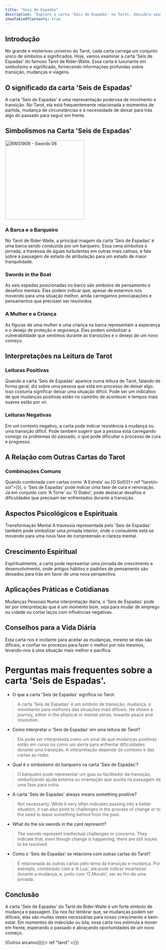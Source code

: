 ```yaml
---
title: "Seis de Espadas"
description: "Explore a carta 'Seis de Espadas' no Tarot, descubra seus significados, simbolismo e aprenda como ela pode influenciar leituras de Tarot."
showTableOfContents: true
---
```



## Introdução
No grande e misterioso universo do Tarot, cada carta carrega um conjunto único de símbolos e significados.
Hoje, vamos examinar a carta 'Seis de Espadas' do famoso Tarot de Rider-Waite.
Essa carta é luxuriante em simbolismo e significado, fornecendo informações profundas sobre transição, mudanças e viagens.

## O significado da carta 'Seis de Espadas'
A carta 'Seis de Espadas' é uma representação poderosa de movimento e transição.
No Tarot, ela está frequentemente relacionada a momentos de partida, mudança de circunstâncias e à necessidade de deixar para trás algo do passado para seguir em frente.

## Simbolismos na Carta 'Seis de Espadas'
<img width="256" alt="RWS1909 - Swords 06" src="https://upload.wikimedia.org/wikipedia/commons/thumb/a/a6/RWS1909_-_Swords_06.jpeg/512px-RWS1909_-_Swords_06.jpeg?20240415194420">

### A Barca e o Barqueiro
No Tarot de Rider-Waite, a principal imagem da carta 'Seis de Espadas' é uma barca sendo conduzida por um barqueiro.
Essa cena simboliza a jornada, a travessia de águas turbulentas em outras mais calmas, e fala sobre a passagem de estado de atribulação para um estado de maior tranquilidade.


### Swords in the Boat
As seis espadas posicionadas no barco são símbolos de pensamento e desafios mentais.
Elas podem indicar que, apesar de estarmos nos movendo para uma situação melhor, ainda carregamos preocupações e pensamentos que precisam ser resolvidos.

### A Mulher e a Criança
As figuras de uma mulher e uma criança na barca representam a esperança e o desejo de proteção e segurança.
Elas podem simbolizar a vulnerabilidade que sentimos durante as transições e o desejo de um novo começo.

## Interpretações na Leitura de Tarot

### Leituras Positivas
Quando a carta 'Seis de Espadas' aparece numa leitura de Tarot, falando de forma geral, diz sobre uma pessoa que está em processo de deixar algo.
Isso costuma significar deixar uma situação difícil.
Pode ser um indicativo de que mudanças positivas estão no caminho de acontecer e tempos mais suaves estão por vir.

### Leituras Negativas
Em um contexto negativo, a carta pode indicar resistência à mudança ou uma transição difícil.
Pode também sugerir que a pessoa está carregando consigo os problemas do passado, o que pode dificultar o processo de cura e progresso.

## A Relação com Outras Cartas do Tarot
### Combinações Comuns
Quando combinada com cartas como 'A Estrela' ou [O Sol]({{< ref "tarot/o-sol">}}), o 'Seis de Espadas' pode indicar uma fase de cura e renovação.
Já em conjunto com 'A Torre' ou 'O Diabo', pode destacar desafios e dificuldades que precisam ser enfrentados durante a transição.

## Aspectos Psicológicos e Espirituais
Transformação Mental
A travessia representada pelo 'Seis de Espadas' também pode simbolizar uma jornada interior, onde o consulente está se movendo para uma nova fase de compreensão e clareza mental.

## Crescimento Espiritual
Espiritualmente, a carta pode representar uma jornada de crescimento e desenvolvimento, onde antigos hábitos e padrões de pensamento são deixados para trás em favor de uma nova perspectiva.

## Aplicações Práticas e Cotidianas
Mudanças Pessoais
Numa interpretação diária, o 'Seis de Espadas' pode ter por interpretação que é um momento bom, seja para mudar de emprego ou cidade ou cortar laços com influências negativas.

## Conselhos para a Vida Diária
Esta carta nos é incitante para aceitar as mudanças, mesmo se elas são difíceis, e confiar no processo para fazer o melhor por nós mesmos, levando-nos à uma situação mais melhor e pacífica.

# Perguntas mais frequentes sobre a carta 'Seis de Espadas'.
- O que a carta 'Seis de Espadas' significa no Tarot.
> A carta 'Seis de Espadas' é um símbolo de transição, mudança, e movimento para melhores das situações mais difíceis.
> He shows a journey, either in the physical or mental sense, towards peace and resolution.

- Como interpretar o 'Seis de Espadas' em uma leitura de Tarot?
> Ela pode ser interpretada como um sinal de que mudanças positivas estão em curso ou como um alerta para enfrentar dificuldades durante uma transição.
> A interpretação depende do contexto e das cartas ao redor.

- Qual é o simbolismo do barqueiro na carta 'Seis de Espadas'?
> O barqueiro pode representar um guia ou facilitador da transição, simbolizando ajuda externa ou orientação que auxilia na passagem de uma fase para outra.

- A carta 'Seis de Espadas' always means something positive?
> Not necessarily.
> While it very often indicates passing into a better situation, it can also point to challenges in the process of change or to the need to leave something behind from the past.

- What do the six swords in the card represent?
> The swords represent intellectual challenges or concerns.
> They indicate that, even though change is happening, there are still issues to be resolved.

- Como o 'Seis de Espadas' se relaciona com outras cartas do Tarot?
> É relacionada às outras cartas pelo tema da transição e mudança.
> Por exemplo, combinado com a 'A Lua', ele pode indicar incertezas durante a mudança, e, junto com 'O Mundo', ser ao fim de uma jornada.

## Conclusão
A carta 'Seis de Espadas' do Tarot de Rider-Waite é um forte símbolo de mudança e passagem.
Ela nos faz lembrar que, se mudanças podem ser difíceis, elas são muitas vezes necessárias para nosso crescimento e bem-estar.
Em momentos de indecisão ou luta, essa carta nos estimula a mover em frente, esperando o passado e abraçando oportunidades de um novo começo.


[Outros arcanos]({{< ref "tarot" >}})